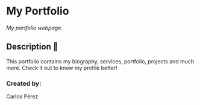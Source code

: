 # My Portfolio

_My portfolio webpage._

## Description :page_with_curl:

This portfolio contains my biography, services, portfolio, projects and much more. Check it out to know my profile better!

### Created by:

Carlos Pérez
